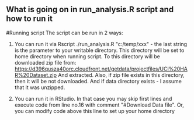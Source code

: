 ## What is going on in run_analysis.R script and how to run it
#Running script
The script can be run in 2 ways:

1. You can run it via Rscript ./run_analysis.R "c:/temp/xxx" - the last string is the parameter to your writable directory. 
This directory will be set to home directory when running script.
To this directory will be downloaded zip file from:
https://d396qusza40orc.cloudfront.net/getdata/projectfiles/UCI%20HAR%20Dataset.zip
And extracted.
Also, if zip file exists in this directory, then it will be not downloaded. 
And if data directory exists - I assume that it was unzipped.

2. You can run it in RStudio. 
In that case you may skip first lines and execute code from line no.16 with comment "#Download Data file".
Or, you can modify code above this line to set up your home directory

